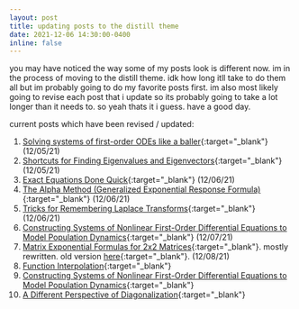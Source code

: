 ```yaml
---
layout: post
title: updating posts to the distill theme
date: 2021-12-06 14:30:00-0400
inline: false
---
```


you may have noticed the way some of my posts look is different now. im in the process of moving to the distill theme. idk how long itll take to do them all but im probably going to do my favorite posts first. im also most likely going to revise each post that i update so its probably going to take a lot longer than it needs to. so yeah thats it i guess. have a good day.

current posts which have been revised / updated:
1. [Solving systems of first-order ODEs like a baller](/math/firstordersystemsquick){:target="_blank"} (12/05/21)
2. [Shortcuts for Finding Eigenvalues and Eigenvectors](/math/eigentricks){:target="_blank"} (12/05/21)
3. [Exact Equations Done Quick](/math/exacteqs){:target="_blank"} (12/06/21)
4. [The Alpha Method (Generalized Exponential Response Formula)](/math/alphamethod){:target="_blank"} (12/06/21)
5. [Tricks for Remembering Laplace Transforms](/math/laplacetricks){:target="_blank"} (12/06/21)
6. [Constructing Systems of Nonlinear First-Order Differential Equations to Model Population Dynamics](/math/nonlinearbuild){:target="_blank"} (12/07/21)
7. [Matrix Exponential Formulas for 2x2 Matrices](/math/2x2ezmatrixexp){:target="_blank"}. mostly rewritten. old version [here](/math/ezmatrixexp){:target="_blank"}. (12/08/21)
8. [Function Interpolation](/math/functioninterp){:target="_blank"}
9. [Constructing Systems of Nonlinear First-Order Differential Equations to Model Population Dynamics](/math/nonlinearbuild){:target="_blank"}
10. [A Different Perspective of Diagonalization](/math/diagonalization){:target="_blank"}
